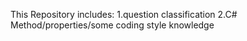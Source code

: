 This Repository includes:
1.question classification
2.C# Method/properties/some coding style knowledge
